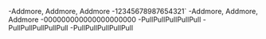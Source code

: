 
-Addmore, Addmore, Addmore
-12345678987654321`
-Addmore, Addmore, Addmore
-000000000000000000000
-PullPullPullPullPull
-PullPullPullPullPull
-PullPullPullPullPull

